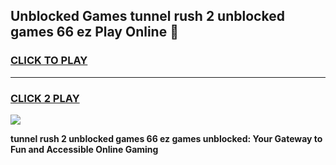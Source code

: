 
## Unblocked Games tunnel rush 2 unblocked games 66 ez Play Online 👋
<h3>
<a href="https://news.freeplayer.one?title=tunnel_rush_2_unblocked_games_66_ez&ref=17F">CLICK TO PLAY</a></h3>
<hr>

<h3>
<a href="https://news.freeplayer.one?title=tunnel_rush_2_unblocked_games_66_ez&ref=17F">CLICK 2 PLAY</a>
  
</h3>

<a href="https://news.freeplayer.one?title=tunnel_rush_2_unblocked_games_66_ez&ref=17F/"><img src="https://clearcache.store/games.png"></a>


**tunnel rush 2 unblocked games 66 ez games unblocked: Your Gateway to Fun and Accessible Online Gaming**
